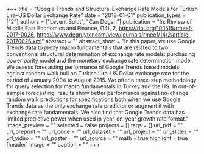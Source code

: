 +++
title = "Google Trends and Structural Exchange Rate Models for Turkish Lira–US Dollar Exchange Rate"
date = "2018-01-01"
publication_types = ["2"]
authors = ["Levent Bulut", "Can Dogan"]
publication = "In: Review of Middle East Economics and Finance, (14), 2, https://doi.org/10.1515/rmeef-2017-0026, https://www.degruyter.com/view/journals/rmeef/14/2/article-20170026.xml"
abstract = ""
abstract_short = "In this paper, we use Google Trends data to proxy macro fundamentals that are related to two conventional structural determination of exchange rate models: purchasing power parity model and the monetary exchange rate determination model. We assess forecasting performance of Google Trends based models against random walk null on Turkish Lira–US Dollar exchange rate for the period of January 2004 to August 2015. We offer a three-step methodology for query selection for macro fundamentals in Turkey and the US. In out-of-sample forecasting, results show better performance against no-change random walk predictions for specifications both when we use Google Trends data as the only exchange rate predictor or augment it with exchange rate fundamentals. We also find that Google Trends data has limited predictive power when used in year-on-year growth rate format."
image_preview = ""
selected = false
projects = []
tags = []
url_pdf = ""
url_preprint = ""
url_code = ""
url_dataset = ""
url_project = ""
url_slides = ""
url_video = ""
url_poster = ""
url_source = ""
math = true
highlight = true
[header]
image = ""
caption = ""
+++
